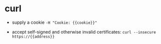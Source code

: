 # curl

- supply a cookie
`-H "Cookie: {{cookie}}"`

- accept self-signed and otherwise invalid certificates:
`curl --insecure https://{{address}}`
